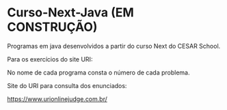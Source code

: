 # Curso-Next-Java (EM CONSTRUÇÃO)
Programas em java desenvolvidos a partir do curso Next do CESAR School.

Para os exercícios do site URI:

No nome de cada programa consta o número de cada problema.

Site do URI para consulta dos enunciados:

https://www.urionlinejudge.com.br/
